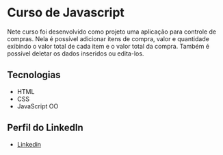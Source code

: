 # Curso de Javascript

Nete curso foi desenvolvido como projeto uma aplicação para controle de compras. Nela é possível adicionar itens de compra, valor e quantidade exibindo o valor total de cada item e o valor total da compra. Também é possível deletar os dados inseridos ou edita-los.

## Tecnologias

* HTML
* CSS
* JavaScript OO

## Perfil do LinkedIn 

* [Linkedin](https://www.linkedin.com/in/daniel-silva-852306ab/)
